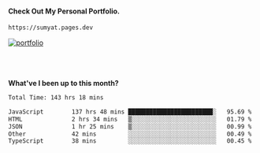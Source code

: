 #### Check Out My Personal Portfolio.
````bash
https://sumyat.pages.dev
````

<a href='https://sumyat.pages.dev/'>
    <img src='https://user-images.githubusercontent.com/108873224/211860821-15c31441-8db7-4fb7-8537-28a0c11e9408.png' alt='portfolio' align='center' />
</a>


<br />
<br />


<br />
<br />

**What've I been up to this month?**

<!--START_SECTION:waka-->

```txt
Total Time: 143 hrs 18 mins

JavaScript        137 hrs 48 mins ████████████████████████░   95.69 %
HTML              2 hrs 34 mins   ▒░░░░░░░░░░░░░░░░░░░░░░░░   01.79 %
JSON              1 hr 25 mins    ▒░░░░░░░░░░░░░░░░░░░░░░░░   00.99 %
Other             42 mins         ░░░░░░░░░░░░░░░░░░░░░░░░░   00.49 %
TypeScript        38 mins         ░░░░░░░░░░░░░░░░░░░░░░░░░   00.45 %
```

<!--END_SECTION:waka-->




